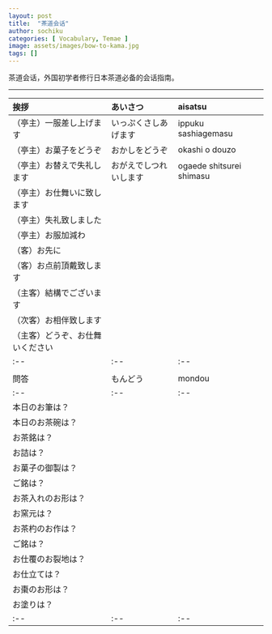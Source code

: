 ```yaml
---
layout: post
title:  "茶道会话"
author: sochiku
categories: [ Vocabulary, Temae ]
image: assets/images/bow-to-kama.jpg
tags: []
---
```


茶道会话，外国初学者修行日本茶道必备的会话指南。

----

| 挨拶 | あいさつ | aisatsu |
|:--|:--|:--|
| （亭主）一服差し上げます | いっぷくさしあげます | ippuku sashiagemasu |
| （亭主）お菓子をどうぞ | おかしをどうぞ | okashi o douzo |
| （亭主）お替えで失礼します | おがえでしつれいします | ogaede shitsurei shimasu |
| （亭主）お仕舞いに致します |  |  |
| （亭主）失礼致しました |  |  |
| （亭主）お服加減わ |  |  |
| （客）お先に |  |  |
| （客）お点前頂戴致します |  |  |
| （主客）結構でございます |  |  |
| （次客）お相伴致します |  |  |
| （主客）どうぞ、お仕舞いください |  |  |
|:--|:--|:--|
|  |  |  |
| 問答 | もんどう | mondou |
|:--|:--|:--|
| 本日のお筆は？ |  |  |
| 本日のお茶碗は？ |  |  |
| お茶銘は？ |  |  |
| お詰は？ |  |  |
| お菓子の御製は？ |  |  |
| ご銘は？ |  |  |
| お茶入れのお形は？ |  |  |
| お窯元は？ |  |  |
| お茶杓のお作は？ |  |  |
| ご銘は？ |  |  |
| お仕覆のお裂地は？ |  |  |
| お仕立ては？ |  |  |
| お棗のお形は？ |  |  |
| お塗りは？ |  |  |
|:--|:--|:--|
